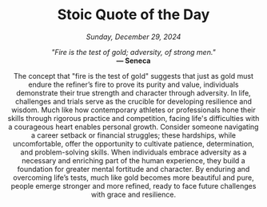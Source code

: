 <h1 align="center">Stoic Quote of the Day</h1>
<p align="center"><em>Sunday, December 29, 2024</em></p>
<p align="center">
    <em>"Fire is the test of gold; adversity, of strong men."</em><br>
    <strong>— Seneca</strong>
</p>

<p align="center" style="max-width:600px;margin:0 auto;">
    The concept that "fire is the test of gold" suggests that just as gold must endure the refiner’s fire to prove its purity and value, individuals demonstrate their true strength and character through adversity. In life, challenges and trials serve as the crucible for developing resilience and wisdom. Much like how contemporary athletes or professionals hone their skills through rigorous practice and competition, facing life's difficulties with a courageous heart enables personal growth. Consider someone navigating a career setback or financial struggles; these hardships, while uncomfortable, offer the opportunity to cultivate patience, determination, and problem-solving skills. When individuals embrace adversity as a necessary and enriching part of the human experience, they build a foundation for greater mental fortitude and character. By enduring and overcoming life’s tests, much like gold becomes more beautiful and pure, people emerge stronger and more refined, ready to face future challenges with grace and resilience.
</p>
